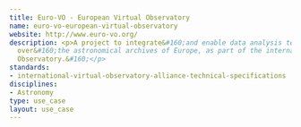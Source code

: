 ```yaml
---
title: Euro-VO - European Virtual Observatory
name: euro-vo-european-virtual-observatory
website: http://www.euro-vo.org/
description: <p>A project to integrate&#160;and enable data analysis techniques
  over&#160;the astronomical archives of Europe, as part of the international Virtual
  Observatory.&#160;</p>
standards:
- international-virtual-observatory-alliance-technical-specifications
disciplines:
- Astronomy
type: use_case
layout: use_case
---
```


